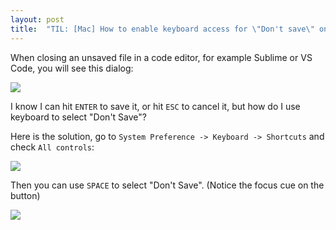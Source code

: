 ```yaml
---
layout: post
title:  "TIL: [Mac] How to enable keyboard access for \"Don't save\" on Mac?"
---
```


When closing an unsaved file in a code editor, for example Sublime or VS Code, you will see this dialog:

![](https://s3-us-west-1.amazonaws.com/blog.zurassic.com/dontsave.png)

I know I can hit `ENTER` to save it, or hit `ESC` to cancel it, but how do I use keyboard to select "Don't Save"?

Here is the solution, go to `System Preference -> Keyboard -> Shortcuts` and check `All controls`:

![](https://s3-us-west-1.amazonaws.com/blog.zurassic.com/allcontrols.png)

Then you can use `SPACE` to select "Don't Save". (Notice the focus cue on the button)

![](https://s3-us-west-1.amazonaws.com/blog.zurassic.com/select-dontsave.png)
